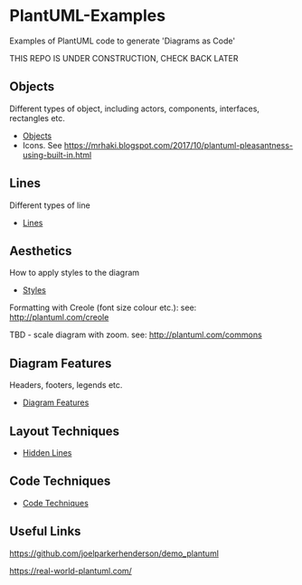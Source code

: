 # PlantUML-Examples
Examples of PlantUML code to generate 'Diagrams as Code'

THIS REPO IS UNDER CONSTRUCTION, CHECK BACK LATER

## Objects

Different types of object, including actors, components, interfaces, rectangles etc.

* [Objects](Objects/objects.md)
* Icons. See https://mrhaki.blogspot.com/2017/10/plantuml-pleasantness-using-built-in.html

## Lines

Different types of line

* [Lines](Lines/lines.md)

## Aesthetics

How to apply styles to the diagram

* [Styles](Styles/styles.md)

Formatting with Creole (font size colour etc.):
see: http://plantuml.com/creole

TBD - scale diagram with zoom.
see: http://plantuml.com/commons 

## Diagram Features

Headers, footers, legends etc.

* [Diagram Features](Diagram-Features/diagram-features.md)

## Layout Techniques

* [Hidden Lines](Layout-Techniques/hidden-lines.md)

## Code Techniques

* [Code Techniques](Code-Techniques/code-techniques.md)

## Useful Links

https://github.com/joelparkerhenderson/demo_plantuml 

https://real-world-plantuml.com/